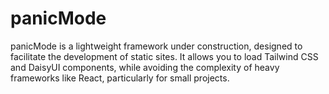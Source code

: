 # panicMode

panicMode is a lightweight framework under construction, designed to facilitate the development of static sites. It allows you to load Tailwind CSS and DaisyUI components, while avoiding the complexity of heavy frameworks like React, particularly for small projects.
